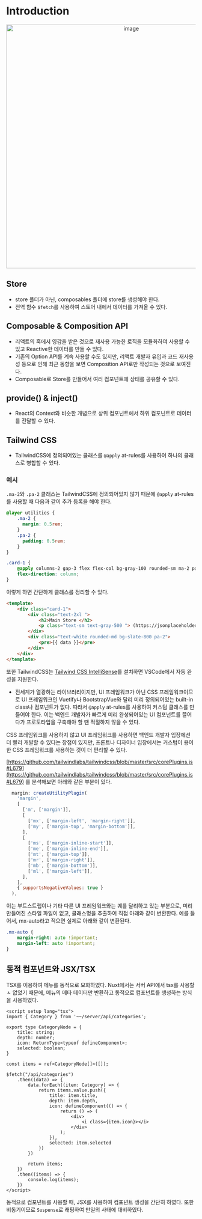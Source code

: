 # Introduction

<p align="center">
<img width="649" alt="image" src="https://user-images.githubusercontent.com/13586185/229289652-a69100a1-5b39-40a2-af53-06692fe47acd.png">
</p>

## Store
- store 폴더가 아닌, composables 폴더에 store를 생성해야 한다.
- 전역 함수 `$fetch`를 사용하여 스토어 내에서 데이터를 가져올 수 있다.

## Composable & Composition API
- 리액트의 훅에서 영감을 받은 것으로 재사용 가능한 로직을 모듈화하여 사용할 수 있고 Reactive한 데이터를 만들 수 있다.
- 기존의 Option API를 계속 사용할 수도 있지만, 리액트 개발자 유입과 코드 재사용성 등으로 인해 최근 동향을 보면 Composition API로만 작성되는 것으로 보여진다. 
- Composable로 Store를 만들어서 여러 컴포넌트에 상태를 공유할 수 있다.

## provide() & inject()
- React의 Context와 비슷한 개념으로 상위 컴포넌트에서 하위 컴포넌트로 데이터를 전달할 수 있다.

## Tailwind CSS
- TailwindCSS에 정의되어있는 클래스를 `@apply` at-rules를 사용하여 하나의 클래스로 병합할 수 있다.

### 예시
`.ma-2`와 `.pa-2` 클래스는 TailwindCSS에 정의되어있지 않기 때문에 `@apply` at-rules를 사용할 때 다음과 같이 추가 등록을 해야 한다.

```css
@layer utilities {
    .ma-2 {
      margin: 0.5rem;
    }
    .pa-2 {
      padding: 0.5rem;
    }
}

.card-1 {
    @apply columns-2 gap-3 flex flex-col bg-gray-100 rounded-sm ma-2 pa-2 justify-items-center items-center;
    flex-direction: column;
}
```

이렇게 하면 간단하게 클래스를 정리할 수 있다.

```html
<template>
    <div class="card-1">
        <div class="text-2xl ">
            <h2>Main Store </h2>
            <p class="text-sm text-gray-500 "> (https://jsonplaceholder.typicode.com/todos/1 호출) </p>
        </div>
        <div class="text-white rounded-md bg-slate-800 pa-2">
            <pre>{{ data }}</pre>
        </div>
    </div>
</template>
```

또한 TailwindCSS는 [Tailwind CSS IntelliSense](https://marketplace.visualstudio.com/items?itemName=bradlc.vscode-tailwindcss)를 설치하면 VSCode에서 자동 완성을 지원한다.

- 전세계가 열광하는 라이브러리이지만, UI 프레임워크가 아닌 CSS 프레임워크이므로 UI 프레임워크인 Vuetify나 BootstrapVue와 달리 미리 정의되어있는 built-in class나 컴포넌트가 없다. 따라서 `@apply` at-rules를 사용하여 커스텀 클래스를 만들어야 한다. 이는 백엔드 개발자가 빠르게 미리 완성되어있는 UI 컴포넌트를 끌어다가 프로토타입을 구축해야 할 땐 적절하지 않을 수 있다. 

CSS 프레임워크를 사용하지 않고 UI 프레임워크를 사용하면 백엔드 개발자 입장에선 더 빨리 개발할 수 있다는 장점이 있지만, 프론트나 디자이너 입장에서는 커스텀이 용이한 CSS 프레임워크를 사용하는 것이 더 편리할 수 있다.

[https://github.com/tailwindlabs/tailwindcss/blob/master/src/corePlugins.js#L679](https://github.com/tailwindlabs/tailwindcss/blob/master/src/corePlugins.js#L679) 를 분석해보면 아래와 같은 부분이 있다.

```js
  margin: createUtilityPlugin(
    'margin',
    [
      ['m', ['margin']],
      [
        ['mx', ['margin-left', 'margin-right']],
        ['my', ['margin-top', 'margin-bottom']],
      ],
      [
        ['ms', ['margin-inline-start']],
        ['me', ['margin-inline-end']],
        ['mt', ['margin-top']],
        ['mr', ['margin-right']],
        ['mb', ['margin-bottom']],
        ['ml', ['margin-left']],
      ],
    ],
    { supportsNegativeValues: true }
  ),
```

이는 부트스트랩이나 기타 다른 UI 프레임워크와는 궤를 달리하고 있는 부분으로, 미리 만들어진 스타일 파일이 없고, 클래스명을 추출하여 직접 아래와 같이 변환한다. 예를 들어서, mx-auto라고 적으면 실제로 아래와 같이 변환된다.


```css
.mx-auto {
    margin-right: auto !important;
    margin-left: auto !important;
}
````

## 동적 컴포넌트와 JSX/TSX
TSX를 이용하여 메뉴를 동적으로 묘화하였다. Nuxt에서는 서버 API에서 tsx를 사용할 ㅅ 없었기 때문에, 메뉴의 메타 데이터만 반환하고 동적으로 컴포넌트를 생성하는 방식을 사용하였다.

```vue
<script setup lang="tsx">
import { Category } from '~~/server/api/categories';

export type CategoryNode = {
    title: string;
    depth: number;
    icon: ReturnType<typeof defineComponent>;
    selected: boolean;
}

const items = ref<CategoryNode[]>([]);

$fetch("/api/categories")
    .then((data) => {
        data.forEach((item: Category) => {
            return items.value.push({
                title: item.title,
                depth: item.depth,
                icon: defineComponent(() => {
                    return () => (
                        <div>
                            <i class={item.icon}></i>
                        </div>
                    );
                }),
                selected: item.selected
            })
        })

        return items;
    })
    .then((items) => {
        console.log(items);
    })
</script>
```

동적으로 컴포넌트를 사용할 때, JSX를 사용하여 컴포넌트 생성을 간단히 하였다. 또한 비동기이므로 `Suspense`로 래핑하여 만일의 사태에 대비하였다.